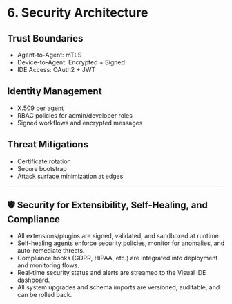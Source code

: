 # 6. Security Architecture

## Trust Boundaries
- Agent-to-Agent: mTLS
- Device-to-Agent: Encrypted + Signed
- IDE Access: OAuth2 + JWT

## Identity Management
- X.509 per agent
- RBAC policies for admin/developer roles
- Signed workflows and encrypted messages

## Threat Mitigations
- Certificate rotation
- Secure bootstrap
- Attack surface minimization at edges

---

## 🛡️ Security for Extensibility, Self-Healing, and Compliance

- All extensions/plugins are signed, validated, and sandboxed at runtime.
- Self-healing agents enforce security policies, monitor for anomalies, and auto-remediate threats.
- Compliance hooks (GDPR, HIPAA, etc.) are integrated into deployment and monitoring flows.
- Real-time security status and alerts are streamed to the Visual IDE dashboard.
- All system upgrades and schema imports are versioned, auditable, and can be rolled back.
